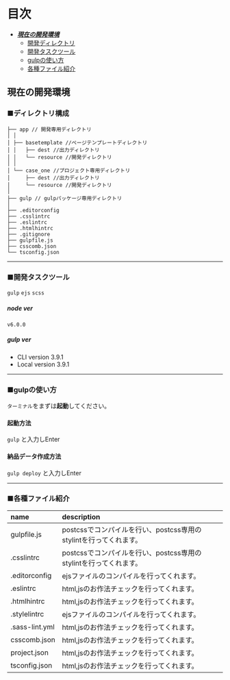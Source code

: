 # 目次
* [***現在の開発環境***](#head_dev)
  * [開発ディレクトリ](#dirctory)
  * [開発タスクツール](#tasktool)
  * [gulpの使い方](#gulp)
  * [各種ファイル紹介](#file)

<a id="head_dev"></a>
## 現在の開発環境

<a id="dirctory"></a>
### ■ディレクトリ構成
```
├── app // 開発専用ディレクトリ
│ │
│ ├── basetemplate //ページテンプレートディレクトリ
│ │   ├── dest //出力ディレクトリ
│ │   └── resource //開発ディレクトリ
│ │
│ └── case_one //プロジェクト専用ディレクトリ
│     ├── dest //出力ディレクトリ
│     └── resource //開発ディレクトリ
│
├── gulp // gulpパッケージ専用ディレクトリ
│
├── .editorconfig
├── .csslintrc
├── .eslintrc
├── .htmlhintrc
├── .gitignore
├── gulpfile.js
├── csscomb.json
└── tsconfig.json
```

---


<a id="tasktool"></a>
### ■開発タスクツール

`gulp`
`ejs`
`scss`

##### node ver
`v6.0.0`

##### gulp ver
* CLI version 3.9.1
* Local version 3.9.1

---

<a id="gulp"></a>
### ■gulpの使い方
``ターミナル``をまずは**起動**してください。
#### 起動方法
``gulp``
と入力しEnter

#### 納品データ作成方法
``gulp deploy``
と入力しEnter

---

<a id="file"></a>

### ■各種ファイル紹介

| name | description |
|:-----------|:------------|
| gulpfile.js       | postcssでコンパイルを行い、postcss専用のstylintを行ってくれます。 |
| .csslintrc       | postcssでコンパイルを行い、postcss専用のstylintを行ってくれます。 |
| .editorconfig       | ejsファイルのコンパイルを行ってくれます。 |
| .eslintrc       | html,jsのお作法チェックを行ってくれます。 |
| .htmlhintrc       | html,jsのお作法チェックを行ってくれます。 |
| .stylelintrc       | ejsファイルのコンパイルを行ってくれます。 |
| .sass-lint.yml       | html,jsのお作法チェックを行ってくれます。 |
| csscomb.json       | html,jsのお作法チェックを行ってくれます。 |
| project.json       | html,jsのお作法チェックを行ってくれます。 |
| tsconfig.json       | html,jsのお作法チェックを行ってくれます。 |

